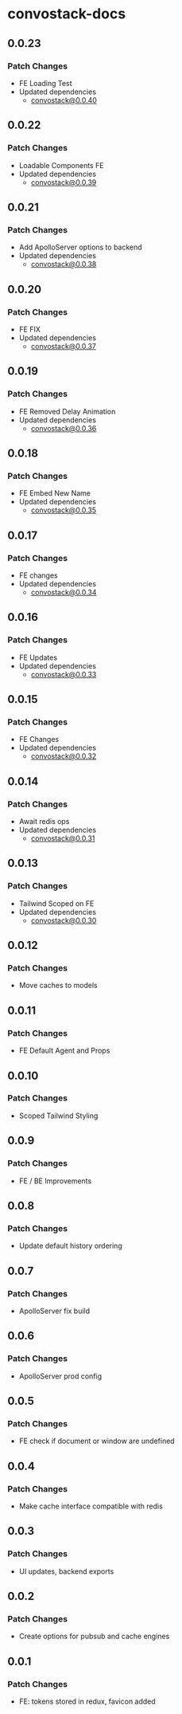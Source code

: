 # convostack-docs

## 0.0.23

### Patch Changes

- FE Loading Test
- Updated dependencies
  - convostack@0.0.40

## 0.0.22

### Patch Changes

- Loadable Components FE
- Updated dependencies
  - convostack@0.0.39

## 0.0.21

### Patch Changes

- Add ApolloServer options to backend
- Updated dependencies
  - convostack@0.0.38

## 0.0.20

### Patch Changes

- FE FIX
- Updated dependencies
  - convostack@0.0.37

## 0.0.19

### Patch Changes

- FE Removed Delay Animation
- Updated dependencies
  - convostack@0.0.36

## 0.0.18

### Patch Changes

- FE Embed New Name
- Updated dependencies
  - convostack@0.0.35

## 0.0.17

### Patch Changes

- FE changes
- Updated dependencies
  - convostack@0.0.34

## 0.0.16

### Patch Changes

- FE Updates
- Updated dependencies
  - convostack@0.0.33

## 0.0.15

### Patch Changes

- FE Changes
- Updated dependencies
  - convostack@0.0.32

## 0.0.14

### Patch Changes

- Await redis ops
- Updated dependencies
  - convostack@0.0.31

## 0.0.13

### Patch Changes

- Tailwind Scoped on FE
- Updated dependencies
  - convostack@0.0.30

## 0.0.12

### Patch Changes

- Move caches to models

## 0.0.11

### Patch Changes

- FE Default Agent and Props

## 0.0.10

### Patch Changes

- Scoped Tailwind Styling

## 0.0.9

### Patch Changes

- FE / BE Improvements

## 0.0.8

### Patch Changes

- Update default history ordering

## 0.0.7

### Patch Changes

- ApolloServer fix build

## 0.0.6

### Patch Changes

- ApolloServer prod config

## 0.0.5

### Patch Changes

- FE check if document or window are undefined

## 0.0.4

### Patch Changes

- Make cache interface compatible with redis

## 0.0.3

### Patch Changes

- UI updates, backend exports

## 0.0.2

### Patch Changes

- Create options for pubsub and cache engines

## 0.0.1

### Patch Changes

- FE: tokens stored in redux, favicon added
